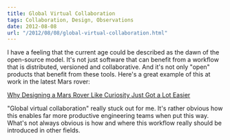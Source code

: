 ```yaml
---
title: Global Virtual Collaboration
tags: Collaboration, Design, Observations
date: 2012-08-08
url: "/2012/08/08/global-virtual-collaboration.html"
---
```


I have a feeling that the current age could be described as the dawn of
the open-source model. It's not just software that can benefit from a
workflow that is distributed, versioned and collaborative. And it's not
only "open" products that benefit from these tools. Here's a great
example of this at work in the latest Mars rover:

[Why Designing a Mars Rover Like Curiosity Just Got a Lot Easier](http://www.wired.com/design/2012/08/designing-the-curiosity-mars-rover/)

"Global virtual collaboration" really stuck out for me. It's rather
obvious how this enables far more productive engineering teams when put
this way. What's not always obvious is how and where this workflow really
should be introduced in other fields.
